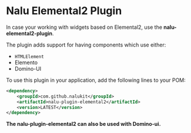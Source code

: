 # Nalu Elemental2 Plugin

In case your working with widgets based on Elemental2, use the **nalu-elemental2-plugin**.

The plugin adds support for having components which use either:

* `HTMLElement`
* Elemento
* Domino-UI


To use this plugin in your application, add the following lines to your POM:

```xml
<dependency>
    <groupId>com.github.nalukit</groupId>
    <artifactId>nalu-plugin-elemental2</artifactId>
    <version>LATEST</version>
</dependency>
```

**The nalu-plugin-elemental2 can also be used with Domino-ui.**